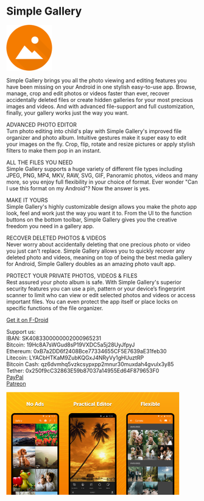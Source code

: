 # Simple Gallery

<img alt="Logo" src="graphics/icon.png" width="120" />

Simple Gallery brings you all the photo viewing and editing features you have been missing on your Android in one stylish easy-to-use app. Browse, manage, crop and edit photos or videos faster than ever, recover accidentally deleted files or create hidden galleries for your most precious images and videos. And with advanced file-support and full customization, finally, your gallery works just the way you want.

ADVANCED PHOTO EDITOR  
Turn photo editing into child's play with Simple Gallery's improved file organizer and photo album. Intuitive gestures make it super easy to edit your images on the fly. Crop, flip, rotate and resize pictures or apply stylish filters to make them pop in an instant.

ALL THE FILES YOU NEED  
Simple Gallery supports a huge variety of different file types including JPEG, PNG, MP4, MKV, RAW, SVG, GIF, Panoramic photos, videos and many more, so you enjoy full flexibility in your choice of format. Ever wonder "Can I use this format on my Android"? Now the answer is yes.

MAKE IT YOURS  
Simple Gallery's highly customizable design allows you make the photo app look, feel and work just the way you want it to. From the UI to the function buttons on the bottom toolbar, Simple Gallery gives you the creative freedom you need in a gallery app.

RECOVER DELETED PHOTOS & VIDEOS  
Never worry about accidentally deleting that one precious photo or video you just can't replace. Simple Gallery allows you to quickly recover any deleted photo and videos, meaning on top of being the best media gallery for Android, Simple Gallery doubles as an amazing photo vault app.

PROTECT YOUR PRIVATE PHOTOS, VIDEOS & FILES  
Rest assured your photo album is safe. With Simple Gallery's superior security features you can use a pin, pattern or your device’s fingerprint scanner to limit who can view or edit selected photos and videos or access important files. You can even protect the app itself or place locks on specific functions of the file organizer.

<a href="https://f-droid.org/packages/com.simplemobiletools.gallery.pro">Get it on F-Droid</a>

Support us:  
IBAN: SK4083300000002000965231  
Bitcoin: 19Hc8A7sWGud8sP19VXDC5a5j28UyJfpyJ  
Ethereum: 0xB7a2DD6f2408Bce77334655CF5E7639aE31feb30  
Litecoin: LYACbHTKaM9ZubKQGxJ4NRyVy1gHUuztRP  
Bitcoin Cash: qz6dvmhq5vzkcsypxpp2mnur30muxdah4gvulx3y85  
Tether: 0x250f9cC32863E59b87037a14955Ed64F879653F0  
<a href="https://paypal.me/SimpleMobileTools?country.x=SK&locale.x=en_US">PayPal</a>  
<a href="https://www.patreon.com/tiborkaputa">Patreon</a>

<div style="display:flex;">
<img alt="App image" src="fastlane/metadata/android/en-US/images/phoneScreenshots/1_en-US.jpeg" width="30%">
<img alt="App image" src="fastlane/metadata/android/en-US/images/phoneScreenshots/2_en-US.jpeg" width="30%">
<img alt="App image" src="fastlane/metadata/android/en-US/images/phoneScreenshots/3_en-US.jpeg" width="30%">
</div>
